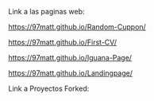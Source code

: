Link a las paginas web:

https://97matt.github.io/Random-Cuppon/

https://97matt.github.io/First-CV/

https://97matt.github.io/Iguana-Page/

https://97matt.github.io/Landingpage/


Link a Proyectos Forked:
